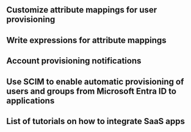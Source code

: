 ## Customize attribute mappings for user provisioning
## Write expressions for attribute mappings
## Account provisioning notifications
## Use SCIM to enable automatic provisioning of users and groups from Microsoft Entra ID to applications
## List of tutorials on how to integrate SaaS apps